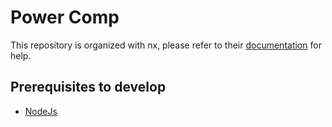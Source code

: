# Power Comp

This repository is organized with nx, please refer to their [documentation](https://github.com/nrwl/nx) for help.

## Prerequisites to develop

* [NodeJs](https://nodejs.org/en/)
